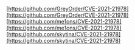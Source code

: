 [https://github.com/GreyOrder/CVE-2021-21978](https://github.com/GreyOrder/CVE-2021-21978)
[https://github.com/me1ons/CVE-2021-21978](https://github.com/me1ons/CVE-2021-21978)
[https://github.com/skytina/CVE-2021-21978](https://github.com/skytina/CVE-2021-21978)
